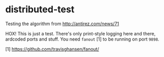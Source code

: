 distributed-test
================

Testing the algorithm from http://antirez.com/news/71

HOX! This is just a test. There's only print-style logging here and there,
ardcoded ports and stuff. You need `fanout` [1] to be running on port `9898`.

[1] https://github.com/travisghansen/fanout/
